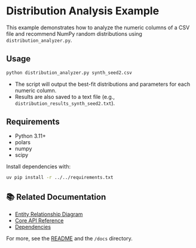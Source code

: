 # Distribution Analysis Example

This example demonstrates how to analyze the numeric columns of a CSV file and recommend NumPy random distributions using `distribution_analyzer.py`.

## Usage

```bash
python distribution_analyzer.py synth_seed2.csv
```

- The script will output the best-fit distributions and parameters for each numeric column.
- Results are also saved to a text file (e.g., `distribution_results_synth_seed2.txt`).

## Requirements

- Python 3.11+
- polars
- numpy
- scipy

Install dependencies with:

```bash
uv pip install -r ../../requirements.txt
```

## 📚 Related Documentation

- [Entity Relationship Diagram](../er-diagram.md)
- [Core API Reference](../api/core.md)
- [Dependencies](../dependencies.md)

For more, see the [README](../../README.md) and the `/docs` directory.
